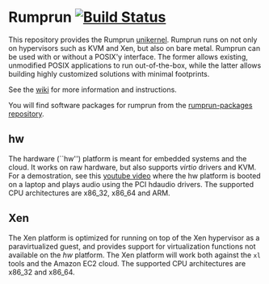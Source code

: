 Rumprun [![Build Status](https://travis-ci.org/rumpkernel/rumprun.svg?branch=master)](https://travis-ci.org/rumpkernel/rumprun)
=======

This repository provides the Rumprun
[unikernel](https://en.wikipedia.org/wiki/Unikernel).  Rumprun runs on
not only on hypervisors such as KVM and Xen, but also on bare metal.
Rumprun can be used with or without a POSIX'y interface.  The former
allows existing, unmodified POSIX applications to run out-of-the-box,
while the latter allows building highly customized solutions with
minimal footprints.

See the [wiki](http://wiki.rumpkernel.org/Repo:-rumprun) for more
information and instructions.

You will find software packages for rumprun from the
[rumprun-packages repository](http://repo.rumpkernel.org/rumprun-packages).

hw
--

The hardware (``hw'') platform is meant for embedded systems
and the cloud.  It works on raw hardware, but also supports
_virtio_ drivers and KVM.  For a demostration, see this [youtube
video](https://www.youtube.com/watch?v=EyeRplLMx4c) where the hw platform
is booted on a laptop and plays audio using the PCI hdaudio drivers.
The supported CPU architectures are x86_32, x86_64 and ARM.

Xen
---

The Xen platform is optimized for running on top of the Xen hypervisor
as a paravirtualized guest, and provides support for virtualization
functions not available on the _hw_ platform.  The Xen platform will
work both against the `xl` tools and the Amazon EC2 cloud.
The supported CPU architectures are x86_32 and x86_64.
